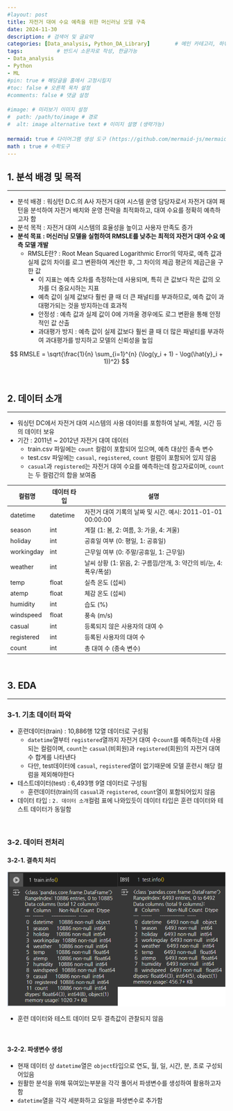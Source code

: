 ```yaml
---
#layout: post
title: 자전거 대여 수요 예측을 위한 머신러닝 모델 구축
date: 2024-11-30
description: # 검색어 및 글요약
categories: [Data_analysis, Python_DA_Library]        # 메인 카테고리, 하위 카테고리(생략가능)
tags:           # 반드시 소문자로 작성, 한글가능
- Data_analysis
- Python
- ML
#pin: true # 해당글을 홈에서 고정시킬지
#toc: false # 오른쪽 목차 설정
#comments: false # 댓글 설정

#image: # 미리보기 이미지 설정
#  path: /path/to/image # 경로
#  alt: image alternative text # 이미지 설명 (생략가능)

mermaid: true # 다이어그램 생성 도구 (https://github.com/mermaid-js/mermaid)
math : true # 수학도구
---
```


## 1. 분석 배경 및 목적   
--- 

- 분석 배경 : 워싱턴 D.C.의 A사 자전거 대여 시스템 운영 담당자로서 자전거 대여 패턴을 분석하여 자전거 배치와 운영 전략을 최적화하고, 대여 수요를 정확히 예측하고자 함
- 분석 목적 : 자전거 대여 시스템의 효율성을 높이고 사용자 만족도 증가
- **분석 목표 : 머신러닝 모델을 실험하여 RMSLE를 낮추는 최적의 자전거 대여 수요 예측 모델 개발**
    - RMSLE란? : Root Mean Squared Logarithmic Error의 약자로, 예측 값과 실제 값의 차이를 로그 변환하여 계산한 후, 그 차이의 제곱 평균의 제곱근을 구한 값
        - 이 지표는 예측 오차를 측정하는데 사용되며, 특히 큰 값보다 작은 값의 오차를 더 중요시하는 지표
        - 예측 값이 실제 값보다 훨씬 클 때 더 큰 패널티를 부과하므로, 예측 값이 과대평가되는 것을 방지하는데 효과적  
        - 안정성 : 예측 값과 실제 값이 0에 가까울 경우에도 로그 변환을 통해 안정적인 값 산출
        - 과대평가 방지 : 예측 값이 실제 값보다 훨씬 클 때 더 많은 패널티를 부과하여 과대평가를 방지하고 모델의 신뢰성을 높임  

$$
RMSLE = \sqrt{\frac{1}{n} \sum_{i=1}^{n} (\log(y_i + 1) - \log(\hat{y}_i + 1))^2}
$$

<br>

## 2. 데이터 소개   
---

 - 워싱턴 DC에서 자전거 대여 시스템의 사용 데이터를 포함하여 날씨, 계절, 시간 등의 데이터 보유  
 - 기간 : 2011년 ~ 2012년 자전거 대여 데이터  
    - train.csv 파일에는 `count` 컬럼이 포함되어 있으며, 예측 대상인 종속 변수
    - test.csv 파일에는 `casual`, `registered`, `count` 컬럼이 포함되어 있지 않음
    - `casual`과 `registered`는 자전거 대여 수요를 예측하는데 참고자료이며, `count`는 두 컬럼간의 합을 보여줌  

| 컬럼명     | 데이터 타입 | 설명                                                               |
| ---------- | ----------- | ------------------------------------------------------------------ |
| datetime   | datetime    | 자전거 대여 기록의 날짜 및 시간. 예시: 2011-01-01 00:00:00         |
| season     | int         | 계절 (1: 봄, 2: 여름, 3: 가을, 4: 겨울)                            |
| holiday    | int         | 공휴일 여부 (0: 평일, 1: 공휴일)                                   |
| workingday | int         | 근무일 여부 (0: 주말/공휴일, 1: 근무일)                            |
| weather    | int         | 날씨 상황 (1: 맑음, 2: 구름낌/안개, 3: 약간의 비/눈, 4: 폭우/폭설) |
| temp       | float       | 실측 온도 (섭씨)                                                   |
| atemp      | float       | 체감 온도 (섭씨)                                                   |
| humidity   | int         | 습도 (%)                                                           |
| windspeed  | float       | 풍속 (m/s)                                                         |
| casual     | int         | 등록되지 않은 사용자의 대여 수                                     |
| registered | int         | 등록된 사용자의 대여 수                                            |
| count      | int         | 총 대여 수 (종속 변수)                                             |

<br>

## 3. EDA   
---

### 3-1. 기초 데이터 파악   

- 훈련데이터(train) : 10,886행 12열 데이터로 구성됨
  - `datetime`열부터 `registered`열까지 자전거 대여 수`count`를 예측하는데 사용되는 컬럼이며, `count`는 `casual`(비회원)과 `registered`(회원)의 자전거 대여 수 합계를 나타낸다
  - 다만, test데이터에 `casual`, `registered`열이 없기때문에 모델 훈련시 해당 컬럼을 제외해야한다
- 테스트데이터(test) : 6,493행 9열 데이터로 구성됨
  - 훈련데이터(train)의 `casual`과 `registered`, `count`열이 포함되어있지 않음
- 데이터 타입 : `2. 데이터 소개`컬럼 표에 나와있듯이 데이터 타입은 훈련 데이터와 테스트 데이터가 동일함

<br>

### 3-2. 데이터 전처리   

#### 3-2-1. 결측치 처리   

![image.png](/assets/img/bike_demand/1.PNG)

- 훈련 데이터와 테스트 데이터 모두 결측값이 관찰되지 않음

<br>

#### 3-2-2. 파생변수 생성   


  - 현재 데이터 상 `datetime`열은 `object`타입으로 연도, 월, 일, 시간, 분, 초로 구성되어있음
  - 원활한 분석을 위해 묶여있는부분을 각각 풀어서 파생변수를 생성하여 활용하고자 함
  - `datetime`열을 각각 세분화하고 요일을 파생변수로 추가함

<br>








<br>
<br>
<br>
<br>
<br>
<br>